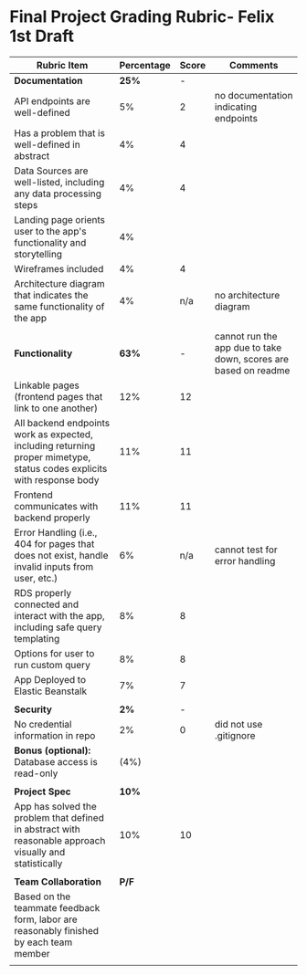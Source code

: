 # Final Project Grading Rubric- Felix 1st Draft

| Rubric Item                                                  | Percentage | Score | Comments                                                     |
| ------------------------------------------------------------ | ---------- | ----- | ------------------------------------------------------------ |
| **Documentation**                                            | **25%**    | -     |                                                              |
| API endpoints are well-defined                               | 5%         | 2     | no documentation indicating endpoints                        |
| Has a problem that is well-defined in abstract               | 4%         | 4     |                                                              |
| Data Sources are well-listed, including any data processing steps | 4%         | 4     |                                                              |
| Landing page orients user to the app's functionality and storytelling | 4%         |       |                                                              |
| Wireframes included                                          | 4%         | 4     |                                                              |
| Architecture diagram that indicates the same functionality of the app | 4%         | n/a   | no architecture diagram                                      |
|                                                              |            |       |                                                              |
| **Functionality**                                            | **63%**    | -     | cannot run the app due to take down, scores are based on readme |
| Linkable pages (frontend pages that link to one another)     | 12%        | 12    |                                                              |
| All backend endpoints work as expected, including returning proper mimetype, status codes explicits with response body | 11%        | 11    |                                                              |
| Frontend communicates with backend properly                  | 11%        | 11    |                                                              |
| Error Handling (i.e., 404 for pages that does not exist, handle invalid inputs from user, etc.) | 6%         | n/a   | cannot test for error handling                               |
| RDS properly connected and interact with the app, including safe query templating | 8%         | 8     |                                                              |
| Options for user to run custom query                         | 8%         | 8     |                                                              |
| App Deployed to Elastic Beanstalk                            | 7%         | 7     |                                                              |
|                                                              |            |       |                                                              |
| **Security**                                                 | **2%**     | -     |                                                              |
| No credential information in repo                            | 2%         | 0     | did not use .gitignore                                       |
| **Bonus (optional):** Database access is read-only           | (4%)       |       |                                                              |
|                                                              |            |       |                                                              |
| **Project Spec**                                             | **10%**    |       |                                                              |
| App has solved the problem that defined in abstract with reasonable approach visually and statistically | 10%        | 10    |                                                              |
|                                                              |            |       |                                                              |
| **Team Collaboration**                                       | **P/F**    |       |                                                              |
| Based on the teammate feedback form, labor are reasonably finished by each team member |            |       |                                                              |
|                                                              |            |       |                                                              |